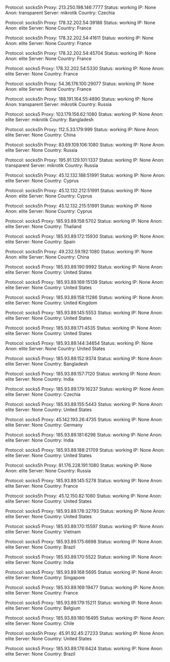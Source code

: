 Protocol: socks5h
Proxy: 213.250.198.146:7777
Status: working
IP: None
Anon: transparent
Server: mikrotik
Country: Czechia

Protocol: socks5h
Proxy: 178.32.202.54:39188
Status: working
IP: None
Anon: elite
Server: None
Country: France

Protocol: socks5h
Proxy: 178.32.202.54:41611
Status: working
IP: None
Anon: elite
Server: None
Country: France

Protocol: socks5h
Proxy: 178.32.202.54:45704
Status: working
IP: None
Anon: elite
Server: None
Country: France

Protocol: socks5
Proxy: 178.32.202.54:5330
Status: working
IP: None
Anon: elite
Server: None
Country: France

Protocol: socks5h
Proxy: 54.36.176.100:29077
Status: working
IP: None
Anon: elite
Server: None
Country: France

Protocol: socks5h
Proxy: 188.191.164.55:4890
Status: working
IP: None
Anon: transparent
Server: mikrotik
Country: Russia

Protocol: socks5
Proxy: 103.179.156.62:1080
Status: working
IP: None
Anon: elite
Server: mikrotik
Country: Bangladesh

Protocol: socks5h
Proxy: 112.5.33.179:999
Status: working
IP: None
Anon: elite
Server: None
Country: China

Protocol: socks5h
Proxy: 83.69.109.106:1080
Status: working
IP: None
Anon: elite
Server: None
Country: Russia

Protocol: socks5h
Proxy: 195.91.129.101:1337
Status: working
IP: None
Anon: transparent
Server: mikrotik
Country: Russia

Protocol: socks5h
Proxy: 45.12.132.188:51991
Status: working
IP: None
Anon: elite
Server: None
Country: Cyprus

Protocol: socks5h
Proxy: 45.12.132.212:51991
Status: working
IP: None
Anon: elite
Server: None
Country: Cyprus

Protocol: socks5h
Proxy: 45.12.132.215:51991
Status: working
IP: None
Anon: elite
Server: None
Country: Cyprus

Protocol: socks5
Proxy: 185.93.89.158:5702
Status: working
IP: None
Anon: elite
Server: None
Country: Thailand

Protocol: socks5
Proxy: 185.93.89.172:15930
Status: working
IP: None
Anon: elite
Server: None
Country: Spain

Protocol: socks5h
Proxy: 49.232.59.192:1080
Status: working
IP: None
Anon: elite
Server: None
Country: China

Protocol: socks5
Proxy: 185.93.89.190:9992
Status: working
IP: None
Anon: elite
Server: None
Country: United States

Protocol: socks5
Proxy: 185.93.89.169:15139
Status: working
IP: None
Anon: elite
Server: None
Country: United States

Protocol: socks5
Proxy: 185.93.89.158:11286
Status: working
IP: None
Anon: elite
Server: None
Country: United Kingdom

Protocol: socks5
Proxy: 185.93.89.145:5553
Status: working
IP: None
Anon: elite
Server: None
Country: United States

Protocol: socks5
Proxy: 185.93.89.171:4535
Status: working
IP: None
Anon: elite
Server: None
Country: United States

Protocol: socks5
Proxy: 185.93.89.144:34654
Status: working
IP: None
Anon: elite
Server: None
Country: United States

Protocol: socks5
Proxy: 185.93.89.152:9374
Status: working
IP: None
Anon: elite
Server: None
Country: Bangladesh

Protocol: socks5
Proxy: 185.93.89.157:7120
Status: working
IP: None
Anon: elite
Server: None
Country: India

Protocol: socks5
Proxy: 185.93.89.179:16237
Status: working
IP: None
Anon: elite
Server: None
Country: Czechia

Protocol: socks5
Proxy: 185.93.89.155:5443
Status: working
IP: None
Anon: elite
Server: None
Country: United States

Protocol: socks5
Proxy: 45.142.193.26:4735
Status: working
IP: None
Anon: elite
Server: None
Country: Germany

Protocol: socks5
Proxy: 185.93.89.181:6298
Status: working
IP: None
Anon: elite
Server: None
Country: India

Protocol: socks5
Proxy: 185.93.89.188:21709
Status: working
IP: None
Anon: elite
Server: None
Country: United States

Protocol: socks5h
Proxy: 81.176.228.191:1080
Status: working
IP: None
Anon: elite
Server: None
Country: Russia

Protocol: socks5
Proxy: 185.93.89.145:5278
Status: working
IP: None
Anon: elite
Server: None
Country: France

Protocol: socks5h
Proxy: 45.12.150.82:1080
Status: working
IP: None
Anon: elite
Server: None
Country: United States

Protocol: socks5
Proxy: 185.93.89.178:32793
Status: working
IP: None
Anon: elite
Server: None
Country: United States

Protocol: socks5
Proxy: 185.93.89.170:15597
Status: working
IP: None
Anon: elite
Server: None
Country: Vietnam

Protocol: socks5
Proxy: 185.93.89.175:6698
Status: working
IP: None
Anon: elite
Server: None
Country: Brazil

Protocol: socks5
Proxy: 185.93.89.170:5522
Status: working
IP: None
Anon: elite
Server: None
Country: India

Protocol: socks5
Proxy: 185.93.89.168:5695
Status: working
IP: None
Anon: elite
Server: None
Country: Singapore

Protocol: socks5
Proxy: 185.93.89.169:19477
Status: working
IP: None
Anon: elite
Server: None
Country: France

Protocol: socks5
Proxy: 185.93.89.179:15211
Status: working
IP: None
Anon: elite
Server: None
Country: Belgium

Protocol: socks5
Proxy: 185.93.89.180:16495
Status: working
IP: None
Anon: elite
Server: None
Country: Chile

Protocol: socks5h
Proxy: 45.91.92.45:27233
Status: working
IP: None
Anon: elite
Server: None
Country: United States

Protocol: socks5
Proxy: 185.93.89.178:6424
Status: working
IP: None
Anon: elite
Server: None
Country: Brazil

